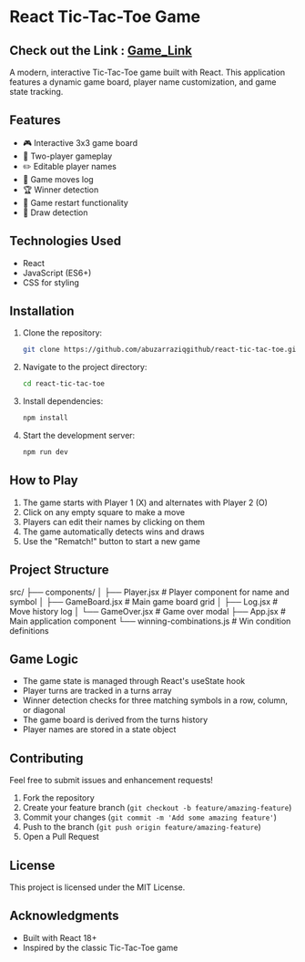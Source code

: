 # React Tic-Tac-Toe Game

## Check out the Link : [Game_Link](https://abuzar-tic-tac-game.netlify.app/)

A modern, interactive Tic-Tac-Toe game built with React. This application features a dynamic game board, player name customization, and game state tracking.

## Features

- 🎮 Interactive 3x3 game board
- 👥 Two-player gameplay
- ✏️ Editable player names
- 📝 Game moves log
- 🏆 Winner detection
- 🔄 Game restart functionality
- 🤝 Draw detection

## Technologies Used

- React
- JavaScript (ES6+)
- CSS for styling

## Installation

1. Clone the repository:

   ```bash
   git clone https://github.com/abuzarraziqgithub/react-tic-tac-toe.git
   ```

2. Navigate to the project directory:

   ```bash
   cd react-tic-tac-toe
   ```

3. Install dependencies:

   ```bash
   npm install
   ```

4. Start the development server:
   ```bash
   npm run dev
   ```

## How to Play

1. The game starts with Player 1 (X) and alternates with Player 2 (O)
2. Click on any empty square to make a move
3. Players can edit their names by clicking on them
4. The game automatically detects wins and draws
5. Use the "Rematch!" button to start a new game

## Project Structure

src/
├── components/
│ ├── Player.jsx # Player component for name and symbol
│ ├── GameBoard.jsx # Main game board grid
│ ├── Log.jsx # Move history log
│ └── GameOver.jsx # Game over modal
├── App.jsx # Main application component
└── winning-combinations.js # Win condition definitions

## Game Logic

- The game state is managed through React's useState hook
- Player turns are tracked in a turns array
- Winner detection checks for three matching symbols in a row, column, or diagonal
- The game board is derived from the turns history
- Player names are stored in a state object

## Contributing

Feel free to submit issues and enhancement requests!

1. Fork the repository
2. Create your feature branch (`git checkout -b feature/amazing-feature`)
3. Commit your changes (`git commit -m 'Add some amazing feature'`)
4. Push to the branch (`git push origin feature/amazing-feature`)
5. Open a Pull Request

## License

This project is licensed under the MIT License.

## Acknowledgments

- Built with React 18+
- Inspired by the classic Tic-Tac-Toe game
